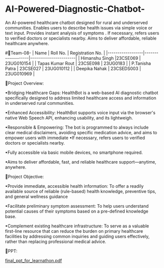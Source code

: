 # AI-Powered-Diagnostic-Chatbot-
An AI-powered healthcare chatbot designed for rural and underserved communities. Enables users to describe health issues via simple voice or text input. Provides instant analysis of symptoms .  If necessary, refers users to verified doctors or specialists nearby. Aims to deliver affordable, reliable healthcare anywhere.

#👥Team-08-
| Name             | Roll No.          | Registration No.      |
|------------------|-------------------|-----------------------|
| Himanshu Singh   |23CSE069           | 23UG010154            |
| Tapas Kumar Rout | 23CSE098          | 23UG0183             |
| P.Tanisha Patra  | 23CSE027          | 23UG010112            |
| Deepika Nahak    | 23CSEDS003        | 23UG010969            |

📌Project Overview:

•Bridging Healthcare Gaps: HealthBot is a web-based AI diagnostic chatbot specifically designed to address limited healthcare access and information in underserved rural communities.

•Enhanced Accessibility: HealthBot supports voice input via the browser's native Web Speech API, enhancing usability, and its lightweigh.

•Responsible & Empowering: The bot is programmed to always include clear medical disclaimers, avoiding specific medication advice, and aims to empower users with immediate
•If necessary, refers users to verified doctors or specialists nearby.

•Fully accessible via basic mobile devices, no smartphone required.

•Aims to deliver affordable, fast, and reliable healthcare support—anytime, anywhere.

🎯Project Objective:

•Provide immediate, accessible health information: To offer a readily available source of reliable (rule-based) health knowledge, preventive tips, and general wellness guidance

•Facilitate preliminary symptom assessment: To help users understand potential causes of their symptoms based on a pre-defined knowledge base.

•Complement existing healthcare infrastructure: To serve as a valuable first-line resource that can reduce the burden on primary healthcare facilities by addressing common inquiries and guiding users effectively, rather than replacing professional medical advice.

📍PPT:

[final_ppt_for_learnathon.pdf](https://github.com/user-attachments/files/21417706/final_ppt_for_learnathon.pdf)
